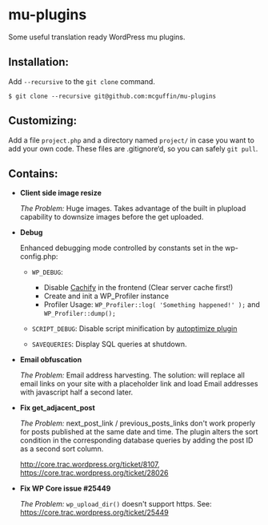 mu-plugins
==========

Some useful translation ready WordPress mu plugins.

Installation:
-------------

Add `--recursive` to the `git clone` command.

    $ git clone --recursive git@github.com:mcguffin/mu-plugins

Customizing:
------------

Add a file `project.php` and a directory named `project/` in case you want to add your 
own code. These files are .gitignore‘d, so you can safely `git pull`.


Contains:
---------

*   **Client side image resize**
   
    *The Problem:* Huge images. Takes advantage of the built in plupload capability to 
    downsize images before the get uploaded.

*   **Debug**
    
    Enhanced debugging mode controlled by constants set in the wp-config.php:

    *	`WP_DEBUG`: 
    	*	Disable [Cachify](https://wordpress.org/plugins/cachify/) in the frontend (Clear server cache first!)
    	*	Create and init a WP_Profiler instance
    	*	Profiler Usage: `WP_Profiler::log( 'Something happened!' );` and `WP_Profiler::dump();`

    *	`SCRIPT_DEBUG`: Disable script minification by [autoptimize plugin](https://wordpress.org/plugins/autoptimize/)
    
    *	`SAVEQUERIES`: Display SQL queries at shutdown.
    
    

*   **Email obfuscation**

    *The Problem:* Email address harvesting. The solution: will replace all email links on 
    your site with a placeholder link and load Email addresses with javascript half a second 
    later.

*   **Fix get_adjacent_post**
   
    *The Problem:* next_post_link / previous_posts_links don't work properly for posts 
    published at the same date and time. The plugin alters the sort condition in the 
    corresponding database queries by adding the post ID as a second sort column.
    
    http://core.trac.wordpress.org/ticket/8107, https://core.trac.wordpress.org/ticket/28026


*	**Fix WP Core issue #25449**
	
	*The Problem:* `wp_upload_dir()` doesn't support https. See: https://core.trac.wordpress.org/ticket/25449
